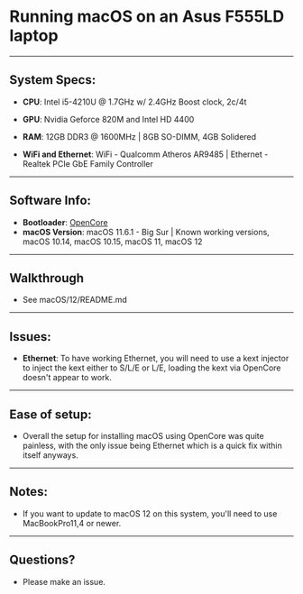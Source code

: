 # Running macOS on an Asus F555LD laptop
______________
## System Specs:
* **CPU**: Intel i5-4210U @ 1.7GHz w/ 2.4GHz Boost clock, 2c/4t

* **GPU**: Nvidia Geforce 820M and Intel HD 4400

* **RAM**: 12GB DDR3 @ 1600MHz | 8GB SO-DIMM, 4GB Solidered

* **WiFi and Ethernet**: WiFi - Qualcomm Atheros AR9485 | Ethernet - Realtek PCIe GbE Family Controller
______________
## Software Info:
* **Bootloader**: [OpenCore](https://github.com/acidanthera/OpenCorePkg)
* **macOS Version**: macOS 11.6.1 - Big Sur | Known working versions, macOS 10.14, macOS 10.15, macOS 11, macOS 12
______________
## Walkthrough
* See macOS/12/README.md
______________
## Issues:
* **Ethernet**: To have working Ethernet, you will need to use a kext injector to inject the kext either to S/L/E or L/E, loading the kext via OpenCore doesn't appear to work.
______________
## Ease of setup:
* Overall the setup for installing macOS using OpenCore was quite painless, with the only issue being Ethernet which is a quick fix within itself anyways.
______________
## Notes:
* If you want to update to macOS 12 on this system, you'll need to use MacBookPro11,4 or newer.
______________
## Questions?
* Please make an issue.
